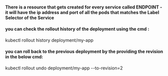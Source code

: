 #### There is a resource that gets created for every service called  ENDPOINT - it will have the ip address and port of all the pods that matches the Label Selector of the Service

#### you can check the rollout history of the deployment using the cmd :
  kubectl rollout history deployment/my-app

#### you can roll back to the previous deployment by the providing the revision in the below cmd:
  kubectl rollout undo deployment/my-app --to-revision=2 

